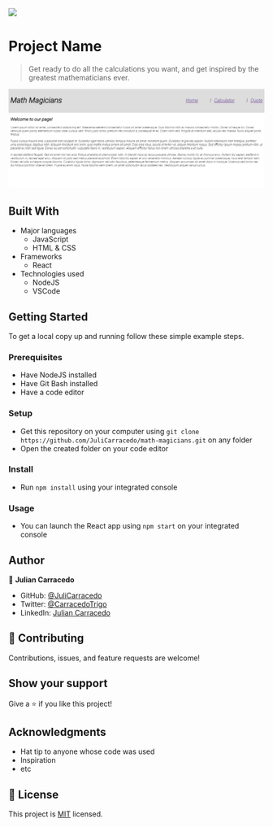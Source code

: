 ![](https://img.shields.io/badge/Microverse-blueviolet)

# Project Name

> Get ready to do all the calculations you want, and get inspired by the greatest mathematicians ever.

![](./public/screen1.PNG)

## Built With

- Major languages
    - JavaScript
    - HTML & CSS
- Frameworks
    - React
- Technologies used
    - NodeJS
    - VSCode
<!-- 
## Live Demo

[Live Demo Link](https://livedemo.com) -->


## Getting Started


To get a local copy up and running follow these simple example steps.

### Prerequisites

- Have NodeJS installed
- Have Git Bash installed
- Have a code editor

### Setup

- Get this repository on your computer using ```git clone https://github.com/JuliCarracedo/math-magicians.git``` on any folder
- Open the created folder on your code editor

### Install

- Run ```npm install``` using your integrated console

### Usage

- You can launch the React app using ```npm start``` on your integrated console

## Author

👤 **Julian Carracedo**

- GitHub: [@JuliCarracedo](https://github.com/JuliCarracedo)
- Twitter: [@CarracedoTrigo](https://twitter.com/CarracedoTrigo)
- LinkedIn: [Julian Carracedo](https://linkedin.com/in/julian-carracedo)
## 🤝 Contributing

Contributions, issues, and feature requests are welcome!

## Show your support

Give a ⭐️ if you like this project!

## Acknowledgments

- Hat tip to anyone whose code was used
- Inspiration
- etc

## 📝 License

This project is [MIT](./MIT.md) licensed.